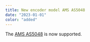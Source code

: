 ```yaml
---
title: New encoder model AMS AS5048
date: "2023-01-01"
color: "added"
---
```


The [AMS AS5048](/components/encoder/ams-as5048/) is now supported.
